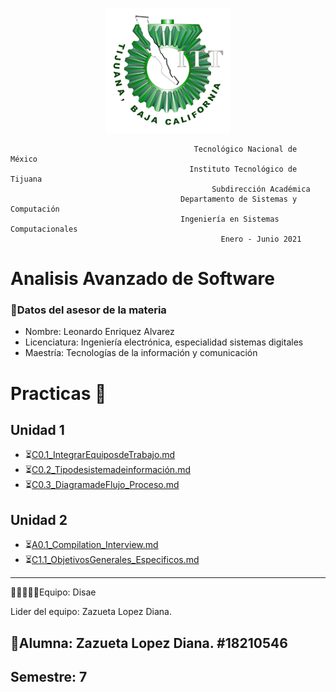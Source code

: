 <p align="center">
       <img alt="Logo" src="https://github.com/ZazuetaDiana/Analisis-Avanzado-de-Software./blob/main/Imagenes/logo_ITT1.png" width=200 height=200>   
</p>

                                             Tecnológico Nacional de México
                                            Instituto Tecnológico de Tijuana
                                                 Subdirección Académica
                                          Departamento de Sistemas y Computación
                                          Ingeniería en Sistemas Computacionales
                                                   Enero - Junio 2021
 
# Analisis Avanzado de Software
### 👔Datos del asesor de la materia

- Nombre: Leonardo Enriquez Alvarez
- Licenciatura: Ingeniería electrónica, especialidad sistemas digitales
- Maestría: Tecnologías de la información y comunicación

# Practicas 📝
## Unidad 1
  - ⏳[C0.1_IntegrarEquiposdeTrabajo.md](U1/C0.1_IntegrarEquiposdeTrabajo_ZazuetaLopezDiana.md)
  - ⏳[C0.2_Tipodesistemadeinformación.md](U1/C0.2_Tipodesistemadeinformación_ZazuetaLopezDiana.md)
  - ⏳[C0.3_DiagramadeFlujo_Proceso.md](U1/C0.3_DiagramadeFlujo_Proceso_ZazuetaLopezDiana.md)
## Unidad 2
  - ⏳[A0.1_Compilation_Interview.md](U1/A0.1_Compilation_Interview_ZazuetaDiana2.0.md)
  - ⏳[C1.1_ObjetivosGenerales_Especificos.md](U1/C1.1_ObjetivosGenerales_Especificos_ZazuetaDiana.md)

----
 👩👩🏼👦👦Equipo: Disae
 
 Lider del equipo: Zazueta Lopez Diana.


## 📝Alumna: Zazueta Lopez Diana.   #18210546
Semestre: 7
-----

